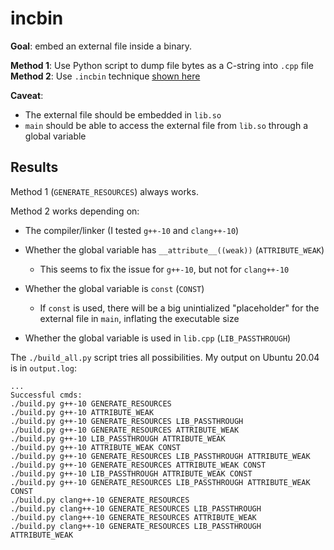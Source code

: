 # incbin

**Goal**: embed an external file inside a binary.

**Method 1**: Use Python script to dump file bytes as a C-string into `.cpp` file \
**Method 2**: Use `.incbin` technique
[shown here](https://gist.github.com/mmozeiko/ed9655cf50341553d282)

**Caveat**:
- The external file should be embedded in `lib.so`
- `main` should be able to access the external file from `lib.so` through a
  global variable

## Results

Method 1 (`GENERATE_RESOURCES`) always works.

Method 2 works depending on:
- The compiler/linker (I tested `g++-10` and `clang++-10`)

- Whether the global variable has `__attribute__((weak))` (`ATTRIBUTE_WEAK`)
  - This seems to fix the issue for `g++-10`, but not for `clang++-10`

- Whether the global variable is `const` (`CONST`)
  - If `const` is used, there will be a big unintialized "placeholder" for the
    external file in `main`, inflating the executable size

- Whether the global variable is used in `lib.cpp` (`LIB_PASSTHROUGH`)

The `./build_all.py` script tries all possibilities. My output on Ubuntu 20.04 is in `output.log`:

```
...
Successful cmds:
./build.py g++-10 GENERATE_RESOURCES
./build.py g++-10 ATTRIBUTE_WEAK
./build.py g++-10 GENERATE_RESOURCES LIB_PASSTHROUGH
./build.py g++-10 GENERATE_RESOURCES ATTRIBUTE_WEAK
./build.py g++-10 LIB_PASSTHROUGH ATTRIBUTE_WEAK
./build.py g++-10 ATTRIBUTE_WEAK CONST
./build.py g++-10 GENERATE_RESOURCES LIB_PASSTHROUGH ATTRIBUTE_WEAK
./build.py g++-10 GENERATE_RESOURCES ATTRIBUTE_WEAK CONST
./build.py g++-10 LIB_PASSTHROUGH ATTRIBUTE_WEAK CONST
./build.py g++-10 GENERATE_RESOURCES LIB_PASSTHROUGH ATTRIBUTE_WEAK CONST
./build.py clang++-10 GENERATE_RESOURCES
./build.py clang++-10 GENERATE_RESOURCES LIB_PASSTHROUGH
./build.py clang++-10 GENERATE_RESOURCES ATTRIBUTE_WEAK
./build.py clang++-10 GENERATE_RESOURCES LIB_PASSTHROUGH ATTRIBUTE_WEAK
```
